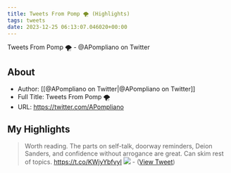 ```yaml
---
title: Tweets From Pomp 🌪 (Highlights)
tags: tweets
date: 2023-12-25 06:13:07.046020+00:00
---
```

Tweets From Pomp 🌪 - @APompliano on Twitter

## About
- Author: [[@APompliano on Twitter|@APompliano on Twitter]]
- Full Title: Tweets From Pomp 🌪
- URL: https://twitter.com/APompliano

## My Highlights
> Worth reading. The parts on self-talk, doorway reminders, Deion Sanders, and confidence without arrogance are great. Can skim rest of topics. https://t.co/KWjyYbfvyI
> ![](https://pbs.twimg.com/media/GCHYaLEXUAAR8dI.jpg)
\-  ([View Tweet](https://twitter.com/APompliano/status/1738908878799040794))

